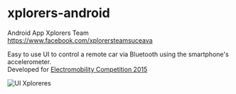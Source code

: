 # xplorers-android
Android App Xplorers Team
https://www.facebook.com/xplorersteamsuceava

Easy to use UI to control a remote car via Bluetooth using the smartphone's accelerometer.<br>
Developed for [Electromobility Competition 2015](http://www.electromobility.ace.tuiasi.ro/)
<br>

![UI Xploreres](https://fbcdn-sphotos-b-a.akamaihd.net/hphotos-ak-xfa1/t31.0-8/11130423_1568061483452744_6449730230390525111_o.jpg)
